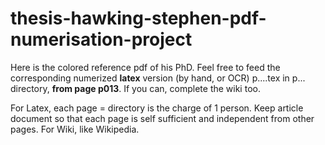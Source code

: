 # thesis-hawking-stephen-pdf-numerisation-project
Here is the colored reference pdf of his PhD. Feel free to feed the corresponding numerized **latex** version (by hand, or OCR) p....tex in p... directory, **from page p013**. If you can, complete the wiki too.

For Latex, each page = directory is the charge of 1 person. Keep article document so that each page is self sufficient and independent from other pages.
For Wiki, like Wikipedia.
